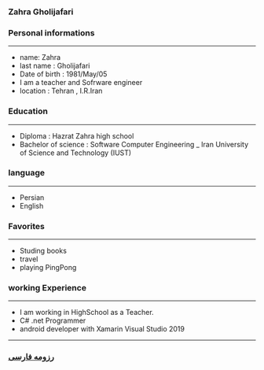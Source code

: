 
### Zahra Gholijafari


### Personal informations

---
+ name: Zahra
+ last name : Gholijafari
+ Date of birth : 1981/May/05
+ I am a teacher and Sofrware engineer
+ location : Tehran , I.R.Iran

### Education

---
+ Diploma : Hazrat Zahra high school
+ Bachelor of science : Software Computer Engineering
_ Iran University of Science and Technology (IUST)

### language

---
+ Persian
+ English

### Favorites

---
+ Studing books
+ travel 
+ playing PingPong

### working Experience

---
+ I am working in HighSchool as a Teacher.
+ C# .net Programmer
+ android developer with Xamarin Visual Studio 2019




--- 
### [رزومه فارسی](resume-fa.md)
